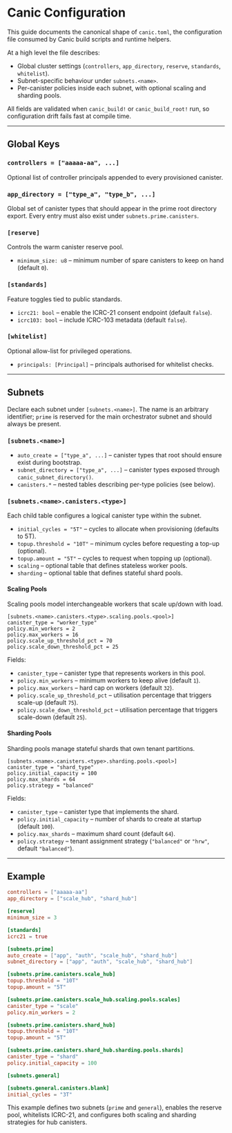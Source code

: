 # Canic Configuration

This guide documents the canonical shape of `canic.toml`, the configuration file consumed by Canic build scripts and runtime helpers.

At a high level the file describes:

- Global cluster settings (`controllers`, `app_directory`, `reserve`, `standards`, `whitelist`).
- Subnet-specific behaviour under `subnets.<name>`.
- Per-canister policies inside each subnet, with optional scaling and sharding pools.

All fields are validated when `canic_build!` or `canic_build_root!` run, so configuration drift fails fast at compile time.

---

## Global Keys

### `controllers = ["aaaaa-aa", ...]`

Optional list of controller principals appended to every provisioned canister.

### `app_directory = ["type_a", "type_b", ...]`

Global set of canister types that should appear in the prime root directory export. Every entry must also exist under `subnets.prime.canisters`.

### `[reserve]`

Controls the warm canister reserve pool.

- `minimum_size: u8` – minimum number of spare canisters to keep on hand (default `0`).

### `[standards]`

Feature toggles tied to public standards.

- `icrc21: bool` – enable the ICRC-21 consent endpoint (default `false`).
- `icrc103: bool` – include ICRC-103 metadata (default `false`).

### `[whitelist]`

Optional allow-list for privileged operations.

- `principals: [Principal]` – principals authorised for whitelist checks.

---

## Subnets

Declare each subnet under `[subnets.<name>]`. The name is an arbitrary identifier; `prime` is reserved for the main orchestrator subnet and should always be present.

### `[subnets.<name>]`

- `auto_create = ["type_a", ...]` – canister types that root should ensure exist during bootstrap.
- `subnet_directory = ["type_a", ...]` – canister types exposed through `canic_subnet_directory()`.
- `canisters.*` – nested tables describing per-type policies (see below).

### `[subnets.<name>.canisters.<type>]`

Each child table configures a logical canister type within the subnet.

- `initial_cycles = "5T"` – cycles to allocate when provisioning (defaults to 5T).
- `topup.threshold = "10T"` – minimum cycles before requesting a top-up (optional).
- `topup.amount = "5T"` – cycles to request when topping up (optional).
- `scaling` – optional table that defines stateless worker pools.
- `sharding` – optional table that defines stateful shard pools.

#### Scaling Pools

Scaling pools model interchangeable workers that scale up/down with load.

```
[subnets.<name>.canisters.<type>.scaling.pools.<pool>]
canister_type = "worker_type"
policy.min_workers = 2
policy.max_workers = 16
policy.scale_up_threshold_pct = 70
policy.scale_down_threshold_pct = 25
```

Fields:

- `canister_type` – canister type that represents workers in this pool.
- `policy.min_workers` – minimum workers to keep alive (default `1`).
- `policy.max_workers` – hard cap on workers (default `32`).
- `policy.scale_up_threshold_pct` – utilisation percentage that triggers scale-up (default `75`).
- `policy.scale_down_threshold_pct` – utilisation percentage that triggers scale-down (default `25`).

#### Sharding Pools

Sharding pools manage stateful shards that own tenant partitions.

```
[subnets.<name>.canisters.<type>.sharding.pools.<pool>]
canister_type = "shard_type"
policy.initial_capacity = 100
policy.max_shards = 64
policy.strategy = "balanced"
```

Fields:

- `canister_type` – canister type that implements the shard.
- `policy.initial_capacity` – number of shards to create at startup (default `100`).
- `policy.max_shards` – maximum shard count (default `64`).
- `policy.strategy` – tenant assignment strategy (`"balanced"` or `"hrw"`, default `"balanced"`).

---

## Example

```toml
controllers = ["aaaaa-aa"]
app_directory = ["scale_hub", "shard_hub"]

[reserve]
minimum_size = 3

[standards]
icrc21 = true

[subnets.prime]
auto_create = ["app", "auth", "scale_hub", "shard_hub"]
subnet_directory = ["app", "auth", "scale_hub", "shard_hub"]

[subnets.prime.canisters.scale_hub]
topup.threshold = "10T"
topup.amount = "5T"

[subnets.prime.canisters.scale_hub.scaling.pools.scales]
canister_type = "scale"
policy.min_workers = 2

[subnets.prime.canisters.shard_hub]
topup.threshold = "10T"
topup.amount = "5T"

[subnets.prime.canisters.shard_hub.sharding.pools.shards]
canister_type = "shard"
policy.initial_capacity = 100

[subnets.general]

[subnets.general.canisters.blank]
initial_cycles = "3T"
```

This example defines two subnets (`prime` and `general`), enables the reserve pool, whitelists ICRC-21, and configures both scaling and sharding strategies for hub canisters.
